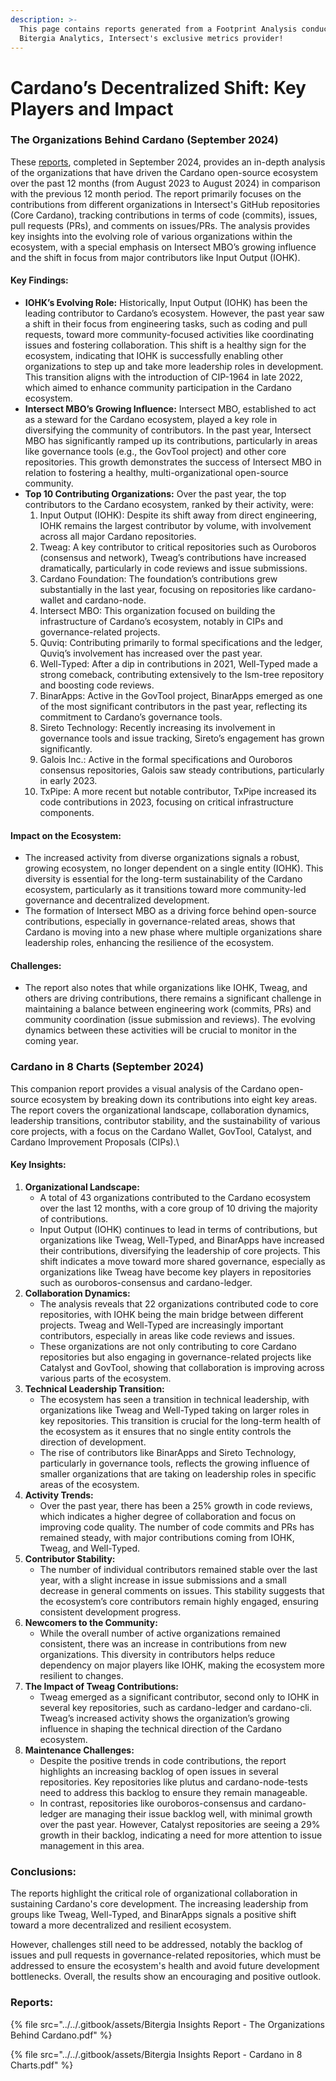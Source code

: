```yaml
---
description: >-
  This page contains reports generated from a Footprint Analysis conducted by
  Bitergia Analytics, Intersect's exclusive metrics provider!
---
```


# Cardano’s Decentralized Shift: Key Players and Impact

### The Organizations Behind Cardano (September 2024)

These [reports](cardanos-decentralized-shift-key-players-and-impact.md#reports), completed in September 2024, provides an in-depth analysis of the organizations that have driven the Cardano open-source ecosystem over the past 12 months (from August 2023 to August 2024) in comparison with the previous 12 month period. The report primarily focuses on the contributions from different organizations in Intersect's GitHub repositories (Core Cardano), tracking contributions in terms of code (commits), issues, pull requests (PRs), and comments on issues/PRs. The analysis provides key insights into the evolving role of various organizations within the ecosystem, with a special emphasis on Intersect MBO’s growing influence and the shift in focus from major contributors like Input Output (IOHK).

#### Key Findings:

* **IOHK’s Evolving Role:** Historically, Input Output (IOHK) has been the leading contributor to Cardano’s ecosystem. However, the past year saw a shift in their focus from engineering tasks, such as coding and pull requests, toward more community-focused activities like coordinating issues and fostering collaboration. This shift is a healthy sign for the ecosystem, indicating that IOHK is successfully enabling other organizations to step up and take more leadership roles in development. This transition aligns with the introduction of CIP-1964 in late 2022, which aimed to enhance community participation in the Cardano ecosystem.
* **Intersect MBO’s Growing Influence:** Intersect MBO, established to act as a steward for the Cardano ecosystem, played a key role in diversifying the community of contributors. In the past year, Intersect MBO has significantly ramped up its contributions, particularly in areas like governance tools (e.g., the GovTool project) and other core repositories. This growth demonstrates the success of Intersect MBO in relation to fostering a healthy, multi-organizational open-source community.
* **Top 10 Contributing Organizations:** Over the past year, the top contributors to the Cardano ecosystem, ranked by their activity, were:
  1. Input Output (IOHK): Despite its shift away from direct engineering, IOHK remains the largest contributor by volume, with involvement across all major Cardano repositories.
  2. Tweag: A key contributor to critical repositories such as Ouroboros (consensus and network), Tweag’s contributions have increased dramatically, particularly in code reviews and issue submissions.
  3. Cardano Foundation: The foundation’s contributions grew substantially in the last year, focusing on repositories like cardano-wallet and cardano-node.
  4. Intersect MBO: This organization focused on building the infrastructure of Cardano’s ecosystem, notably in CIPs and governance-related projects.
  5. Quviq: Contributing primarily to formal specifications and the ledger, Quviq’s involvement has increased over the past year.
  6. Well-Typed: After a dip in contributions in 2021, Well-Typed made a strong comeback, contributing extensively to the lsm-tree repository and boosting code reviews.
  7. BinarApps: Active in the GovTool project, BinarApps emerged as one of the most significant contributors in the past year, reflecting its commitment to Cardano’s governance tools.
  8. Sireto Technology: Recently increasing its involvement in governance tools and issue tracking, Sireto’s engagement has grown significantly.
  9. Galois Inc.: Active in the formal specifications and Ouroboros consensus repositories, Galois saw steady contributions, particularly in early 2023.
  10. TxPipe: A more recent but notable contributor, TxPipe increased its code contributions in 2023, focusing on critical infrastructure components.

#### Impact on the Ecosystem:

* The increased activity from diverse organizations signals a robust, growing ecosystem, no longer dependent on a single entity (IOHK). This diversity is essential for the long-term sustainability of the Cardano ecosystem, particularly as it transitions toward more community-led governance and decentralized development.
* The formation of Intersect MBO as a driving force behind open-source contributions, especially in governance-related areas, shows that Cardano is moving into a new phase where multiple organizations share leadership roles, enhancing the resilience of the ecosystem.

#### Challenges:

* The report also notes that while organizations like IOHK, Tweag, and others are driving contributions, there remains a significant challenge in maintaining a balance between engineering work (commits, PRs) and community coordination (issue submission and reviews). The evolving dynamics between these activities will be crucial to monitor in the coming year.

### Cardano in 8 Charts (September 2024)

This companion report provides a visual analysis of the Cardano open-source ecosystem by breaking down its contributions into eight key areas. The report covers the organizational landscape, collaboration dynamics, leadership transitions, contributor stability, and the sustainability of various core projects, with a focus on the Cardano Wallet, GovTool, Catalyst, and Cardano Improvement Proposals (CIPs).\


#### Key Insights:

1. **Organizational Landscape:**
   * A total of 43 organizations contributed to the Cardano ecosystem over the last 12 months, with a core group of 10 driving the majority of contributions.
   * Input Output (IOHK) continues to lead in terms of contributions, but organizations like Tweag, Well-Typed, and BinarApps have increased their contributions, diversifying the leadership of core projects. This shift indicates a move toward more shared governance, especially as organizations like Tweag have become key players in repositories such as ouroboros-consensus and cardano-ledger.
2. **Collaboration Dynamics:**
   * The analysis reveals that 22 organizations contributed code to core repositories, with IOHK being the main bridge between different projects. Tweag and Well-Typed are increasingly important contributors, especially in areas like code reviews and issues.
   * These organizations are not only contributing to core Cardano repositories but also engaging in governance-related projects like Catalyst and GovTool, showing that collaboration is improving across various parts of the ecosystem.
3. **Technical Leadership Transition:**
   * The ecosystem has seen a transition in technical leadership, with organizations like Tweag and Well-Typed taking on larger roles in key repositories. This transition is crucial for the long-term health of the ecosystem as it ensures that no single entity controls the direction of development.
   * The rise of contributors like BinarApps and Sireto Technology, particularly in governance tools, reflects the growing influence of smaller organizations that are taking on leadership roles in specific areas of the ecosystem.
4. **Activity Trends:**
   * Over the past year, there has been a 25% growth in code reviews, which indicates a higher degree of collaboration and focus on improving code quality. The number of code commits and PRs has remained steady, with major contributions coming from IOHK, Tweag, and Well-Typed.
5. **Contributor Stability:**
   * The number of individual contributors remained stable over the last year, with a slight increase in issue submissions and a small decrease in general comments on issues. This stability suggests that the ecosystem’s core contributors remain highly engaged, ensuring consistent development progress.
6. **Newcomers to the Community:**
   * While the overall number of active organizations remained consistent, there was an increase in contributions from new organizations. This diversity in contributors helps reduce dependency on major players like IOHK, making the ecosystem more resilient to changes.
7. **The Impact of Tweag Contributions:**
   * Tweag emerged as a significant contributor, second only to IOHK in several key repositories, such as cardano-ledger and cardano-cli. Tweag’s increased activity shows the organization’s growing influence in shaping the technical direction of the Cardano ecosystem.
8. **Maintenance Challenges:**
   * Despite the positive trends in code contributions, the report highlights an increasing backlog of open issues in several repositories. Key repositories like plutus and cardano-node-tests need to address this backlog to ensure they remain manageable.
   * In contrast, repositories like ouroboros-consensus and cardano-ledger are managing their issue backlog well, with minimal growth over the past year. However, Catalyst repositories are seeing a 29% growth in their backlog, indicating a need for more attention to issue management in this area.

### Conclusions:

The reports highlight the critical role of organizational collaboration in sustaining Cardano's core development. The increasing leadership from groups like Tweag, Well-Typed, and BinarApps signals a positive shift toward a more decentralized and resilient ecosystem.&#x20;

However, challenges still need to be addressed, notably the backlog of issues and pull requests in governance-related repositories, which must be addressed to ensure the ecosystem's health and avoid future development bottlenecks. Overall, the results show an encouraging and positive outlook.

### Reports:

{% file src="../../.gitbook/assets/Bitergia Insights Report - The Organizations Behind Cardano.pdf" %}

{% file src="../../.gitbook/assets/Bitergia Insights Report - Cardano in 8 Charts.pdf" %}
